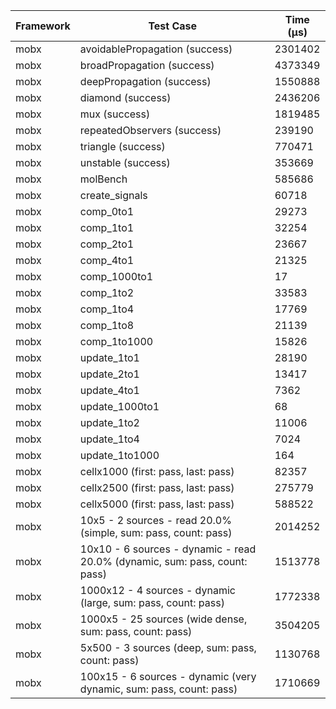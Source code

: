 | Framework | Test Case | Time (μs) |
| --- | --- | --- |
| mobx | avoidablePropagation (success) | 2301402 |
| mobx | broadPropagation (success) | 4373349 |
| mobx | deepPropagation (success) | 1550888 |
| mobx | diamond (success) | 2436206 |
| mobx | mux (success) | 1819485 |
| mobx | repeatedObservers (success) | 239190 |
| mobx | triangle (success) | 770471 |
| mobx | unstable (success) | 353669 |
| mobx | molBench | 585686 |
| mobx | create_signals | 60718 |
| mobx | comp_0to1 | 29273 |
| mobx | comp_1to1 | 32254 |
| mobx | comp_2to1 | 23667 |
| mobx | comp_4to1 | 21325 |
| mobx | comp_1000to1 | 17 |
| mobx | comp_1to2 | 33583 |
| mobx | comp_1to4 | 17769 |
| mobx | comp_1to8 | 21139 |
| mobx | comp_1to1000 | 15826 |
| mobx | update_1to1 | 28190 |
| mobx | update_2to1 | 13417 |
| mobx | update_4to1 | 7362 |
| mobx | update_1000to1 | 68 |
| mobx | update_1to2 | 11006 |
| mobx | update_1to4 | 7024 |
| mobx | update_1to1000 | 164 |
| mobx | cellx1000 (first: pass, last: pass) | 82357 |
| mobx | cellx2500 (first: pass, last: pass) | 275779 |
| mobx | cellx5000 (first: pass, last: pass) | 588522 |
| mobx | 10x5 - 2 sources - read 20.0% (simple, sum: pass, count: pass) | 2014252 |
| mobx | 10x10 - 6 sources - dynamic - read 20.0% (dynamic, sum: pass, count: pass) | 1513778 |
| mobx | 1000x12 - 4 sources - dynamic (large, sum: pass, count: pass) | 1772338 |
| mobx | 1000x5 - 25 sources (wide dense, sum: pass, count: pass) | 3504205 |
| mobx | 5x500 - 3 sources (deep, sum: pass, count: pass) | 1130768 |
| mobx | 100x15 - 6 sources - dynamic (very dynamic, sum: pass, count: pass) | 1710669 |
